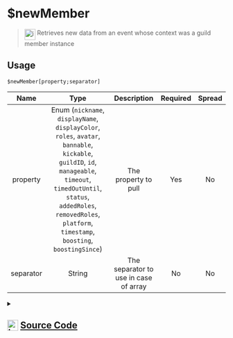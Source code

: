 # $newMember
> <img align="top" src="https://upload.wikimedia.org/wikipedia/commons/thumb/e/e4/Infobox_info_icon.svg/160px-Infobox_info_icon.svg.png?20150409153300" alt="image" width="25" height="auto"> Retrieves new data from an event whose context was a guild member instance
## Usage
```
$newMember[property;separator]
```
| Name | Type | Description | Required | Spread
| :---: | :---: | :---: | :---: | :---: |
property | Enum (`nickname`, `displayName`, `displayColor`, `roles`, `avatar`, `bannable`, `kickable`, `guildID`, `id`, `manageable`, `timeout`, `timedOutUntil`, `status`, `addedRoles`, `removedRoles`, `platform`, `timestamp`, `boosting`, `boostingSince`) | The property to pull | Yes | No
separator | String | The separator to use in case of array | No | No
<details>
<summary>
    
## <img align="top" src="https://cdn4.iconfinder.com/data/icons/iconsimple-logotypes/512/github-512.png" alt="image" width="25" height="auto">  [Source Code](https://github.com/tryforge/ForgeScript-V2/blob/main/src/native/newMember.ts)
    
</summary>
    
```ts
import { MemberProperties, MemberProperty } from "../properties/member"
import { ArgType, NativeFunction, Return } from "../structures"

export default new NativeFunction({
    name: "$newMember",
    version: "1.0.0",
    description: "Retrieves new data from an event whose context was a guild member instance",
    brackets: true,
    unwrap: true,
    args: [
        {
            name: "property",
            description: "The property to pull",
            rest: false,
            type: ArgType.Enum,
            enum: MemberProperty,
            required: true,
        },
        {
            name: "separator",
            description: "The separator to use in case of array",
            rest: false,
            type: ArgType.String,
        },
    ],
    execute(ctx, [prop, sep]) {
        return this.success(MemberProperties[prop](ctx.states?.member?.new, sep))
    },
})

```
    
</details>